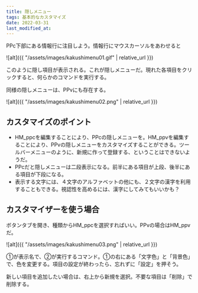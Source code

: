 ```yaml
---
title: 隠しメニュー
tags: 基本的なカスタマイズ
date: 2022-03-31
last_modified_at: 
---
```

PPc下部にある情報行に注目しよう。情報行にマウスカーソルをあわせると

![alt]({{ "/assets/images/kakushimenu01.gif" | relative_url }})

このように隠し項目が表示される。これが隠しメニューだ。現れた各項目をクリックすると、何らかのコマンドを実行する。

同様の隠しメニューは、PPvにも存在する。

![alt]({{ "/assets/images/kakushimenu02.png" | relative_url }})

## カスタマイズのポイント

- HM_ppcを編集することにより、PPcの隠しメニューを。HM_ppvを編集することにより、PPvの隠しメニューをカスタマイズすることができる。ツールバーメニューのように、新規に作って登録する、ということはできないようだ。
- PPcだと隠しメニューは二段表示になる。前半にある項目が上段、後半にある項目が下段になる。
- 表示する文字には、４文字のアルファベットの他にも、２文字の漢字を利用することもできる。視認性を高めるには、漢字にしてみてもいいかも？

## カスタマイザーを使う場合

ボタンタブを開き、種類からHM_ppcを選択すればいい。PPvの場合はHM_ppvだ。

![alt]({{ "/assets/images/kakushimenu03.png" | relative_url }})

①が表示名で、②が実行するコマンド。①の右にある「文字色」と「背景色」で、色を変更する。項目の設定が終わったら、忘れずに「設定」を押そう。

新しい項目を追加したい場合は、右上から新規を選択。不要な項目は「削除」で削除する。

